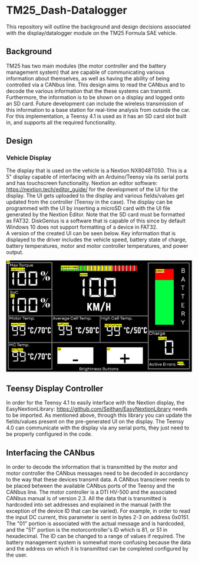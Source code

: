 # TM25_Dash-Datalogger
This repository will outline the background and design decisions associated with the display/datalogger module on the TM25 Formula SAE vehicle.  
## Background
TM25 has two main modules (the motor controller and the battery management system) that are capable of communicating various information about themselves, as well as having the ability of being controlled via a CANbus line. 
This design aims to read the CANbus and to decode the various information that the these systems can transmit. Furthermore, the information is to be shown on a display and logged onto an SD card. Future development can
include the wireless transmission of this information to a base station for real-time analysis from outside the car. For this implementation, a Teensy 4.1 is used as it has an SD card slot built in, and supports
all the required functionality.
## Design
### Vehicle Display  
The display that is used on the vehicle is a Nextion NX8048T050. This is a 5" display capable of interfacing with an Arduino/Teensy via its serial ports and has touchscreen functionality. Nextion an editor software: 
https://nextion.tech/editor_guide/ for the development of the UI for the display. The UI gets uploaded to the display and various fields/values get updated from the controller (Teensy in the case). The display 
can be programmed with the UI by inserting a microSD card with the UI file generated by the Nextion Editor. Note that the SD card must be formatted as FAT32. DiskGenius is a software that is capable of this
since by default Windows 10 does not support formatting of a device in FAT32.   
A version of the created UI can be seen below. Key information that is displayed to the driver includes the vehicle speed, battery state of charge, battery temperatures, motor and motor controller temperatures,
and power output.  

![Display UI](/Images/Display_GUI.png)  
## Teensy Display Controller
In order for the Teensy 4.1 to easily interface with the Nextion display, the EasyNextionLibrary: https://github.com/Seithan/EasyNextionLibrary needs to be imported. As mentioned above, through this library you
can update the fields/values present on the pre-generated UI on the display. The Teensy 4.0 can communicate with the display via any serial ports, they just need to be properly configured in the code. 
## Interfacing the CANbus
In order to decode the information that is transmitted by the motor and motor controller the CANbus messages need to be decoded in accordancy to the way that these devices transmit data. A CANbus
transciever needs to be placed between the available CANbus ports of the Teensy and the CANbus line. The motor controller is a DTI HV-500 and the associated CANbus manual is of version 2.3. All the data that is transmitted
is hardcoded into set addresses and explained in the manual (with the exception of the device ID that can be varied). For example, in order to read the input DC current, this parameter is sent in bytes 2-3 on address 0x0151. 
The "01" portion is associated with the actual message and is hardcoded, and the "51" portion is the motorcontroller's ID which is 81, or 51 in hexadecimal. The ID can be changed to a range of values if required. The 
battery management system is somewhat more confusing because the data and the address on which it is transmitted can be completed configured by the user. 
